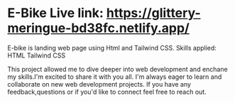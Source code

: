 # E-Bike  Live link: https://glittery-meringue-bd38fc.netlify.app/
E-bike is landing web page using Html and Tailwind CSS.
Skills applied:
HTML
Tailwind CSS

This project allowed me to dive deeper into web development and enchane my skills.I'm excited to share it with you all.
I'm always eager to learn and collaborate on new web development projects. If you have any feedback,questions or if you'd like to connect feel free to reach out.

